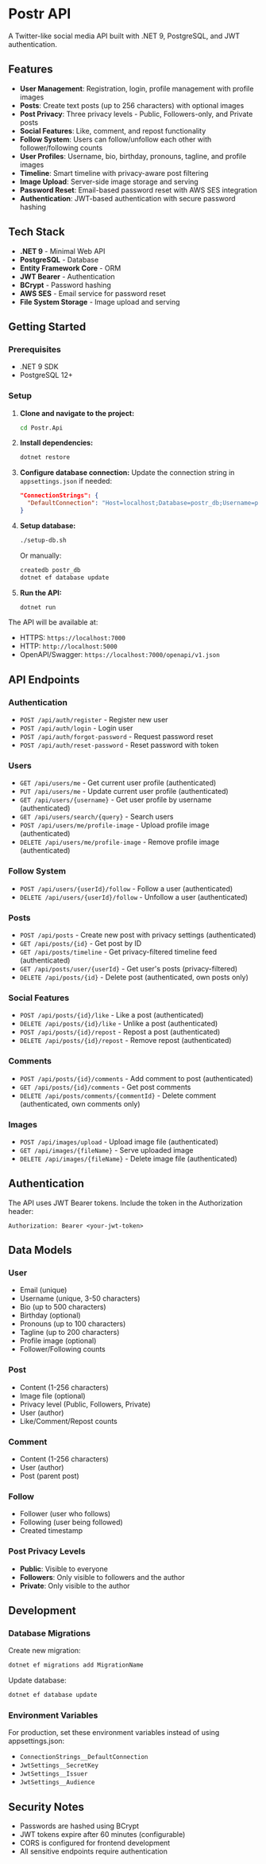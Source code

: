 # Postr API

A Twitter-like social media API built with .NET 9, PostgreSQL, and JWT authentication.

## Features

- **User Management**: Registration, login, profile management with profile images
- **Posts**: Create text posts (up to 256 characters) with optional images
- **Post Privacy**: Three privacy levels - Public, Followers-only, and Private posts
- **Social Features**: Like, comment, and repost functionality
- **Follow System**: Users can follow/unfollow each other with follower/following counts
- **User Profiles**: Username, bio, birthday, pronouns, tagline, and profile images
- **Timeline**: Smart timeline with privacy-aware post filtering
- **Image Upload**: Server-side image storage and serving
- **Password Reset**: Email-based password reset with AWS SES integration
- **Authentication**: JWT-based authentication with secure password hashing

## Tech Stack

- **.NET 9** - Minimal Web API
- **PostgreSQL** - Database
- **Entity Framework Core** - ORM
- **JWT Bearer** - Authentication
- **BCrypt** - Password hashing
- **AWS SES** - Email service for password reset
- **File System Storage** - Image upload and serving

## Getting Started

### Prerequisites

- .NET 9 SDK
- PostgreSQL 12+

### Setup

1. **Clone and navigate to the project:**
   ```bash
   cd Postr.Api
   ```

2. **Install dependencies:**
   ```bash
   dotnet restore
   ```

3. **Configure database connection:**
   Update the connection string in `appsettings.json` if needed:
   ```json
   "ConnectionStrings": {
     "DefaultConnection": "Host=localhost;Database=postr_db;Username=postgres;Password=postgres"
   }
   ```

4. **Setup database:**
   ```bash
   ./setup-db.sh
   ```
   
   Or manually:
   ```bash
   createdb postr_db
   dotnet ef database update
   ```

5. **Run the API:**
   ```bash
   dotnet run
   ```

The API will be available at:
- HTTPS: `https://localhost:7000`
- HTTP: `http://localhost:5000`
- OpenAPI/Swagger: `https://localhost:7000/openapi/v1.json`

## API Endpoints

### Authentication
- `POST /api/auth/register` - Register new user
- `POST /api/auth/login` - Login user
- `POST /api/auth/forgot-password` - Request password reset
- `POST /api/auth/reset-password` - Reset password with token

### Users
- `GET /api/users/me` - Get current user profile (authenticated)
- `PUT /api/users/me` - Update current user profile (authenticated)
- `GET /api/users/{username}` - Get user profile by username (authenticated)
- `GET /api/users/search/{query}` - Search users
- `POST /api/users/me/profile-image` - Upload profile image (authenticated)
- `DELETE /api/users/me/profile-image` - Remove profile image (authenticated)

### Follow System
- `POST /api/users/{userId}/follow` - Follow a user (authenticated)
- `DELETE /api/users/{userId}/follow` - Unfollow a user (authenticated)

### Posts
- `POST /api/posts` - Create new post with privacy settings (authenticated)
- `GET /api/posts/{id}` - Get post by ID
- `GET /api/posts/timeline` - Get privacy-filtered timeline feed (authenticated)
- `GET /api/posts/user/{userId}` - Get user's posts (privacy-filtered)
- `DELETE /api/posts/{id}` - Delete post (authenticated, own posts only)

### Social Features
- `POST /api/posts/{id}/like` - Like a post (authenticated)
- `DELETE /api/posts/{id}/like` - Unlike a post (authenticated)
- `POST /api/posts/{id}/repost` - Repost a post (authenticated)
- `DELETE /api/posts/{id}/repost` - Remove repost (authenticated)

### Comments
- `POST /api/posts/{id}/comments` - Add comment to post (authenticated)
- `GET /api/posts/{id}/comments` - Get post comments
- `DELETE /api/posts/comments/{commentId}` - Delete comment (authenticated, own comments only)

### Images
- `POST /api/images/upload` - Upload image file (authenticated)
- `GET /api/images/{fileName}` - Serve uploaded image
- `DELETE /api/images/{fileName}` - Delete image file (authenticated)

## Authentication

The API uses JWT Bearer tokens. Include the token in the Authorization header:

```
Authorization: Bearer <your-jwt-token>
```

## Data Models

### User
- Email (unique)
- Username (unique, 3-50 characters)
- Bio (up to 500 characters)
- Birthday (optional)
- Pronouns (up to 100 characters)
- Tagline (up to 200 characters)
- Profile image (optional)
- Follower/Following counts

### Post
- Content (1-256 characters)
- Image file (optional)
- Privacy level (Public, Followers, Private)
- User (author)
- Like/Comment/Repost counts

### Comment
- Content (1-256 characters)
- User (author)
- Post (parent post)

### Follow
- Follower (user who follows)
- Following (user being followed)
- Created timestamp

### Post Privacy Levels
- **Public**: Visible to everyone
- **Followers**: Only visible to followers and the author
- **Private**: Only visible to the author

## Development

### Database Migrations

Create new migration:
```bash
dotnet ef migrations add MigrationName
```

Update database:
```bash
dotnet ef database update
```

### Environment Variables

For production, set these environment variables instead of using appsettings.json:
- `ConnectionStrings__DefaultConnection`
- `JwtSettings__SecretKey`
- `JwtSettings__Issuer`
- `JwtSettings__Audience`

## Security Notes

- Passwords are hashed using BCrypt
- JWT tokens expire after 60 minutes (configurable)
- CORS is configured for frontend development
- All sensitive endpoints require authentication
